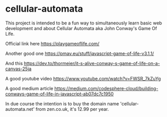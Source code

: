 # cellular-automata

This project is intended to be a fun way to simultaneously learn basic web development and about Cellular Automata aka John Conway's Game Of Life.

Official link here https://playgameoflife.com/

Another good one https://pmav.eu/stuff/javascript-game-of-life-v3.1.1/

And this https://dev.to/thormeier/it-s-alive-conway-s-game-of-life-on-a-canvas-25ja

A good youtube video https://www.youtube.com/watch?v=FWSR_7kZuYg

A good medium article https://medium.com/codesphere-cloud/building-conways-game-of-life-in-javascript-ab07dc7c1950

In due course the intention is to buy the domain name 'cellular-automata.net' from zen.co.uk, it's 12.99 per year.